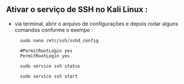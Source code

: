 ## Ativar o serviço de SSH no Kali Linux :

- via terminal, abrir o arquivo de configurações e depois rodar alguns comandos conforme o exempo :

		sudo nano /etc/ssh/sshd_config
	
		#PermitRootLogin yes
		PermitRootLogin yes

		sudo service ssh status

		sudo service ssh start